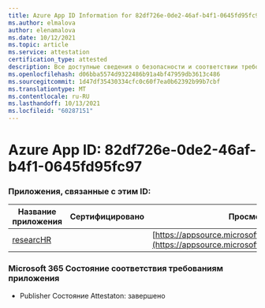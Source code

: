 ```yaml
---
title: Azure App ID Information for 82df726e-0de2-46af-b4f1-0645fd95fc97
ms.author: elmalova
author: elenamalova
ms.date: 10/12/2021
ms.topic: article
ms.service: attestation
certification_type: attested
description: Все доступные сведения о безопасности и соответствии требованиям для 82df726e-0de2-46af-b4f1-0645fd95fc97.
ms.openlocfilehash: d06bba5574d9322486b91a4bf47959db3613c486
ms.sourcegitcommit: 1d47df35430334cfc0c60f7ea0b62392b99b7cbf
ms.translationtype: MT
ms.contentlocale: ru-RU
ms.lasthandoff: 10/13/2021
ms.locfileid: "60287151"
---
```

# <a name="azure-app-id-82df726e-0de2-46af-b4f1-0645fd95fc97"></a>Azure App ID: 82df726e-0de2-46af-b4f1-0645fd95fc97


### <a name="apps-associated-with-this-id"></a>Приложения, связанные с этим ID:
| **Название приложения** | **Сертифицировано** | **Просмотр в AppSource** |
|--------------|---------------|-----------------------|
| [researcHR](https://docs.microsoft.com/microsoft-365-app-certification/forward/WA200002557) |  | [https://appsource.microsoft.com/product/office/WA200002557](https://appsource.microsoft.com/product/office/WA200002557) |

### <a name="microsoft-365-app-compliance-status"></a>Microsoft 365 Состояние соответствия требованиям приложения
- Publisher Состояние Attestaton: завершено
